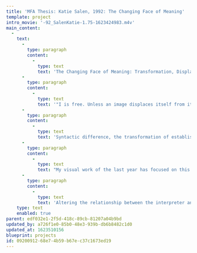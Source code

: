 ```yaml
---
title: 'MFA Thesis: Katie Salen, 1992: The Changing Face of Meaning'
template: project
intro_movie: '-92_SalenKatie-1.75-1623424983.m4v'
main_content:
  -
    text:
      -
        type: paragraph
        content:
          -
            type: text
            text: 'The Changing Face of Meaning: Transformation, Displacement and Resonance of Syntactic Difference.'
      -
        type: paragraph
        content:
          -
            type: text
            text: '"I is free. Unless an image displaces itself from its natural state, it acquires no significance. Displacement causes resonance." — Shanta Gokhal'
      -
        type: paragraph
        content:
          -
            type: text
            text: 'Syntactic difference, the transformation of established visual and verbal structures through displacement, empowers the interpreter to “see” beyond the first reading, to enter into the small silences between meaning in motion.'
      -
        type: paragraph
        content:
          -
            type: text
            text: "My visual work of the last year has focused on this question of transformation, displacement and meaning. Image and text were used as raw material to reveal a group of operations that alter both syntactic and semantic implications. This can be seen as an intention to cancel, redirect and reorganize the forms of meaning that have gone before. Perceptual systems of language were investigated, image and text paired in an active relationship that challenged their syntactic stability and pushed the limits of their interpretation. \t\t\t"
      -
        type: paragraph
        content:
          -
            type: text
            text: 'Altering the relationship between the interpreter and the message, through a set of visual operations that displace and transform, imposes a critical way of seeing that releases the work from the bonds which previously claimed to define and circumscribe it.'
    type: text
    enabled: true
parent: edf032e1-2f5d-418c-89cb-81207a04b9bd
updated_by: a726f1e0-85b0-48e3-939b-db6b8482c1d0
updated_at: 1623510156
blueprint: projects
id: 09200912-68e7-4b59-b67e-c37c1673ed19
---
```

